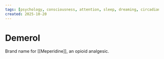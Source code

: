 ```yaml
---
tags: [psychology, consciousness, attention, sleep, dreaming, circadian-rhythms, psychoactive-drugs]
created: 2025-10-20
---
```

# Demerol

Brand name for [[Meperidine]], an opioid analgesic.
